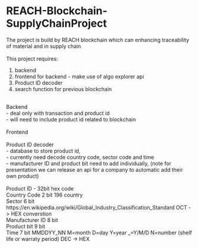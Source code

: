 # REACH-Blockchain-SupplyChainProject<br/>
The project is build by REACH blockchain which can enhancing traceability of material and  in supply chain <br/>
<br/>
This project requires:<br/>
1. backend<br/>
2. frontend for backend - make use of algo explorer api<br/> 
3. Product ID decoder<br/>
4. search function for previous blockchain<br/>
<br/>
Backend<br/>
- deal only with transaction and product id<br/>
- will need to include product id related to blockchain<br/>
<br/>
Frontend<br/>
<br/>
Product ID decoder<br/>
- database to store product id,<br/>
- currently need decode country code, sector code and time<br/>
- manufacturer ID and product bit need to add individually, (note for presentation we can release an api for a company to automatic add their own product)<br/>
<br/>
Product ID - 32bit hex code<br/>
Country Code        2 bit 196 country<br/>
Sector              6 bit https://en.wikipedia.org/wiki/Global_Industry_Classification_Standard OCT -> HEX converstion <br/>
Manufacturer ID     8 bit<br/>
Product bit         9 bit<br/>
Time                7 bit MMDDYY_NN M=month D=day Y=year _=Y/M/D N=number (shelf life or warraty period) DEC -> HEX<br/>
